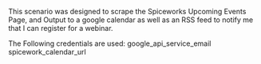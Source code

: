 This scenario was designed to scrape the Spiceworks Upcoming Events Page, and Output to a google calendar as well as an RSS feed to notify me that I can register for a webinar.

The Following credentials are used:
google_api_service_email
spicework_calendar_url
